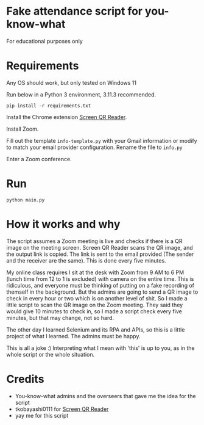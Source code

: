 # Fake attendance script for you-know-what
For educational purposes only

# Requirements
Any OS should work, but only tested on Windows 11

Run below in a Python 3 environment, 3.11.3 recommended.

`pip install -r requirements.txt`

Install the Chrome extension [Screen QR Reader](https://chrome.google.com/webstore/detail/screen-qr-reader/ekoaehpknadfoaolagjfdefeopkhfhln).

Install Zoom.

Fill out the template `info-template.py` with your Gmail information or modify to match your email provider configuration. Rename the file to `info.py`

Enter a Zoom conference.

# Run
`python main.py`

# How it works and why
The script assumes a Zoom meeting is live and checks if there is a QR image on the meeting screen. Screen QR Reader scans the QR image, and the output link is copied. The link is sent to the email provided (The sender and the receiver are the same). This is done every five minutes.

My online class requires I sit at the desk with Zoom from 9 AM to 6 PM (lunch time from 12 to 1 is excluded) with camera on the entire time. This is ridiculous, and everyone must be thinking of putting on a fake recording of themself in the background. But the admins are going to send a QR image to check in every hour or two which is on another level of shit. So I made a little script to scan the QR image on the Zoom meeting. They said they would give 10 minutes to check in, so I made a script check every five minutes, but that may change, not so hard.

The other day I learned Selenium and its RPA and APIs, so this is a little project of what I learned. The admins must be happy.

This is all a joke :) Interpreting what I mean with 'this' is up to you, as in the whole script or the whole situation.

# Credits
- You-know-what admins and the overseers that gave me the idea for the script
- tkobayashi0111 for [Screen QR Reader](https://chrome.google.com/webstore/detail/screen-qr-reader/ekoaehpknadfoaolagjfdefeopkhfhln)
- yay me for this script